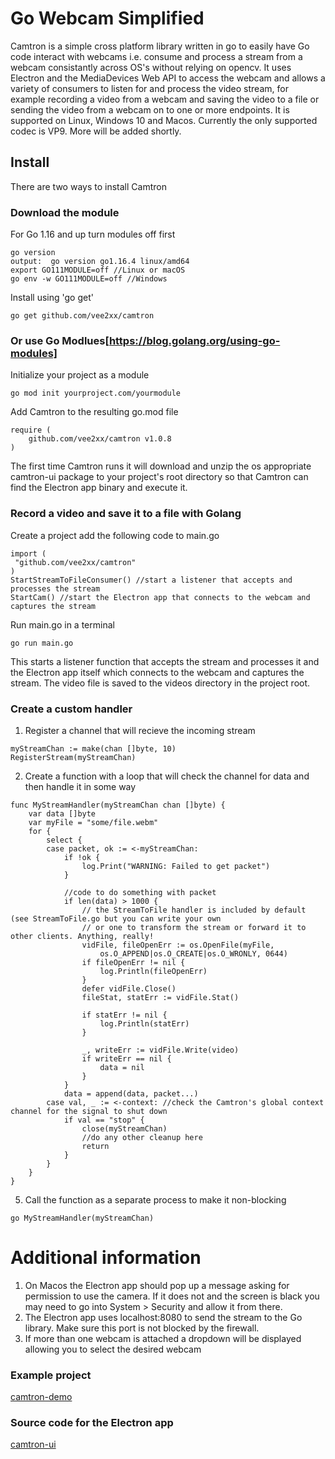# Go Webcam Simplified
Camtron is a simple cross platform library written in go to easily have Go code interact with webcams i.e. consume and process a stream from a webcam consistantly across OS's without relying on opencv. It uses Electron and the MediaDevices Web API to access the webcam and allows a variety of consumers to listen for and process the video stream, for example recording a video from a webcam and saving the video to a file or sending the video from a webcam on to one or more endpoints. It is supported on Linux, Windows 10 and Macos. Currently the only supported codec is VP9. More will be added shortly.

## Install
There are two ways to install Camtron
### Download the module
For Go 1.16 and up turn modules off first

```
go version
output:  go version go1.16.4 linux/amd64
export GO111MODULE=off //Linux or macOS
go env -w GO111MODULE=off //Windows
```
    
Install using 'go get'
```
go get github.com/vee2xx/camtron
```
### Or use Go Modlues[https://blog.golang.org/using-go-modules]

Initialize your project as a module
   
```
go mod init yourproject.com/yourmodule
```
    
Add Camtron to the resulting go.mod file
    
```
require (
    github.com/vee2xx/camtron v1.0.8
)
```
    
The first time Camtron runs it will download and unzip the os appropriate camtron-ui package to your project's root directory so that Camtron can find the Electron app binary and execute it.

### Record a video and save it to a file with Golang
Create a project add the following code to main.go

```
import (
 "github.com/vee2xx/camtron"
)
StartStreamToFileConsumer() //start a listener that accepts and processes the stream
StartCam() //start the Electron app that connects to the webcam and captures the stream
```

Run main.go in a terminal

```
go run main.go
```

This starts a listener function that accepts the stream and processes it and the Electron app itself which connects to the webcam and captures the stream. The video file is saved to the videos directory in the project root.

### Create a custom handler
1. Register a channel that will recieve the incoming stream
```
myStreamChan := make(chan []byte, 10)
RegisterStream(myStreamChan)
```
2. Create a function with a loop that will check the channel for data and then handle it in some way
```
func MyStreamHandler(myStreamChan chan []byte) {
	var data []byte
	var myFile = "some/file.webm"
	for {
		select {
		case packet, ok := <-myStreamChan:
			if !ok {
				log.Print("WARNING: Failed to get packet")
			}

			//code to do something with packet
			if len(data) > 1000 {
				// the StreamToFile handler is included by default (see StreamToFile.go but you can write your own
				// or one to transform the stream or forward it to other clients. Anything, really!
				vidFile, fileOpenErr := os.OpenFile(myFile,
					os.O_APPEND|os.O_CREATE|os.O_WRONLY, 0644)
				if fileOpenErr != nil {
					log.Println(fileOpenErr)
				}
				defer vidFile.Close()
				fileStat, statErr := vidFile.Stat()

				if statErr != nil {
					log.Println(statErr)
				}

				_, writeErr := vidFile.Write(video)
				if writeErr == nil {
					data = nil
				}
			}
			data = append(data, packet...)
		case val, _ := <-context: //check the Camtron's global context channel for the signal to shut down
			if val == "stop" {
				close(myStreamChan)
				//do any other cleanup here
				return
			}
		}
	}
}
```
5. Call the function as a separate process to make it non-blocking
```
go MyStreamHandler(myStreamChan)
```

# Additional information
1. On Macos the Electron app should pop up a message asking for permission to use the camera. If it does not and the screen is black you may need to go into System > Security and allow it from there.
2. The Electron app uses localhost:8080 to send the stream to the Go library. Make sure this port is not blocked by the firewall.
3. If more than one webcam is attached a dropdown will be displayed allowing you to select the desired webcam

### Example project
[camtron-demo](https://github.com/vee2xx/camtron-demo)

### Source code for the Electron app
[camtron-ui](https://github.com/vee2xx/camtron-ui)
